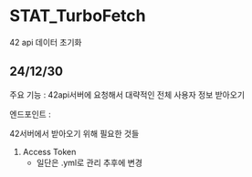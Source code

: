 # STAT_TurboFetch
42 api 데이터 초기화

## 24/12/30
주요 기능 : 42api서버에 요청해서 대략적인 전체 사용자 정보 받아오기

엔드포인트 : 

42서버에서 받아오기 위해 필요한 것들

1. Access Token
    - 일단은 .yml로 관리 추후에 변경
